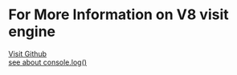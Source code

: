 # For More Information on V8 visit engine

[Visit Github](https://github.com/v8/v8)
<br/>
[see about console.log()](https://github.com/v8/v8/blob/main/src/d8/d8-console.cc) 
